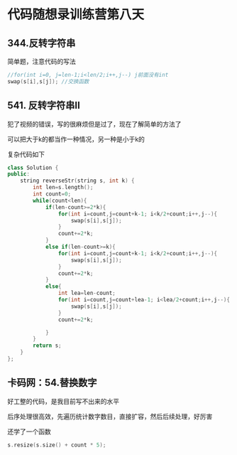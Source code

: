 # 代码随想录训练营第八天

## 344.反转字符串 

简单题，注意代码的写法

```c++
//for(int i=0, j=len-1;i<len/2;i++,j--) j前面没有int
swap(s[i],s[j]); //交换函数
```

## 541. 反转字符串II

犯了视频的错误，写的很麻烦但是过了，现在了解简单的方法了

可以把大于k的都当作一种情况，另一种是小于k的

复杂代码如下

```C++
class Solution {
public:
    string reverseStr(string s, int k) {
        int len=s.length();
        int count=0;
        while(count<len){
            if(len-count>=2*k){
                for(int i=count,j=count+k-1; i<k/2+count;i++,j--){
                    swap(s[i],s[j]);
                }
                count+=2*k;
            }
            else if(len-count>=k){
                for(int i=count,j=count+k-1; i<k/2+count;i++,j--){
                    swap(s[i],s[j]);
                }
                count+=2*k;
            }
            else{
                int lea=len-count;
                for(int i=count,j=count+lea-1; i<lea/2+count;i++,j--){
                    swap(s[i],s[j]);
                }
                count+=2*k;

            }
        }
        return s;
    }
};
```

## 卡码网：54.替换数字

好工整的代码，是我目前写不出来的水平

后序处理很高效，先遍历统计数字数目，直接扩容，然后后续处理，好厉害

还学了一个函数

```C++
s.resize(s.size() + count * 5);
```


